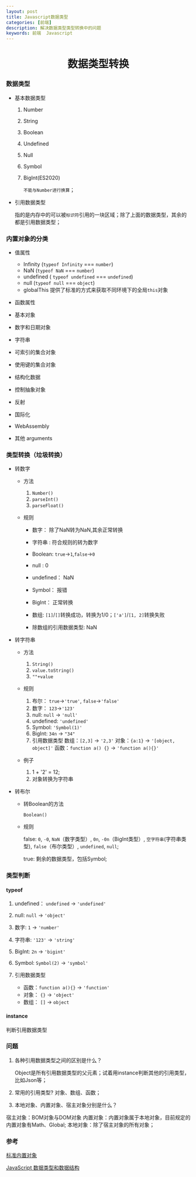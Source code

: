 ```yaml
---
layout: post
title: Javascript数据类型
categories: [前端]
description: 解决数据类型类型转换中的问题
keywords: 前端  Javascript
---
```


<h1 align="center" >数据类型转换</h1>


### 数据类型

- 基本数据类型

  1. Number
  2. String
  3. Boolean
  4. Undefined
  5. Null
  6. Symbol
  7. BigInt(ES2020)

      `不能与Number进行换算`；

- 引用数据类型

  指的是内存中的可以被`标识符`引用的一块区域；除了上面的数据类型，其余的都是引用数据类型；
  
### 内置对象的分类

  - 值属性
    - Infinity (`typeof Infinity` === `number`)
    - NaN (`typeof NaN` === `number`)
    - undefined ( `typeof undefined` === `undefined`)
    - null (`typeof null` === `object`)
    - globalThis 
      提供了标准的方式来获取不同环境下的全局`this`对象

  - 函数属性
  - 基本对象
  - 数字和日期对象
  - 字符串
  - 可索引的集合对象
  - 使用键的集合对象
  - 结构化数据
  - 控制抽象对象
  - 反射
  - 国际化
  - WebAssembly
  - 其他
    arguments  

  


### 类型转换（垃圾转换）

  - 转数字

    - 方法

      1. `Number()`
      2. `parseInt()`
      3. `parseFloat()`

    - 规则
      
      - 数字： 除了NaN转为NaN,其余正常转换

      - 字符串 : 符合规则的转为数字

      - Boolean: `true`->`1`,`false`->`0`

      - null : 0

      - undefined： NaN

      - Symbol： 报错

      - BigInt： 正常转换

      - 数组: `[1]`/`[]`转换成功，转换为1/0；`['a']`/`[1, 2]`转换失败

      - 除数组的引用数据类型: NaN


  - 转字符串

    - 方法

      1. `String()`
      2. `value.toString()`
      3. `""+value`

    - 规则

      1. 布尔： `true`->`'true'`, `false`->`'false'`
      2. 数字： `123`->`'123'`
      3. null: `null` -> `'null'`
      4. undefined: `'undefined'`
      5. Symbol: `'Symbol(1)'`
      6. BigInt: `34n` -> `"34"`
      7. 引用数据类型
          数组：`[2,3]` -> `'2,3'`
          对象：`{a:1}` -> `'[object, object]'` 
          函数：`function a() {}` -> `'function a(){}'`
    
    - 例子

      1. 1 + '2' = 12;
      2. 对象转换为字符串


  - 转布尔

    - 转Boolean的方法

      `Boolean()`

    - 规则

      false: 
        `0`, `-0`, `NaN`（数字类型）, 
        `0n`, `-0n`（BigInt类型）,
        `空字符串`(字符串类型), 
        `false`（布尔类型）, 
        `undefined`, 
        `null`;

      true: 剩余的数据类型，包括Symbol;
      
### 类型判断

#### typeof

1. undefined： `undefined` -> `'undefined'`
2. null: `null` -> `'object'`
3. 数字: `1` -> `'number'`
4. 字符串: `'123'` -> `'string'`
5. BigInt: `2n` -> `'bigint'`
6. Symbol: `Symbol(2)` -> `'symbol'`
7. 引用数据类型

    - 函数：`function a(){}` -> `'function'`
    - 对象： `{}` -> `'object'`
    - 数组： `[]` -> `object`

#### instance

  判断引用数据类型


### 问题

1. 各种引用数据类型之间的区别是什么？

    Object是所有引用数据类型的父元素；试着用instance判断其他的引用类型，比如Json等；

2. 常用的引用类型?
    对象、数组、函数；

3. 本地对象、内置对象、宿主对象分别是什么？

  宿主对象：BOM对象与DOM对象
  内置对象：内置对象属于本地对象，目前规定的内置对象有Math、Global;
  本地对象：除了宿主对象的所有对象；

### 参考

[标准内置对象](https://developer.mozilla.org/zh-CN/docs/Web/JavaScript/Reference/Global_Objects)

[JavaScript 数据类型和数据结构](https://developer.mozilla.org/zh-CN/docs/Web/JavaScript/Data_structures)